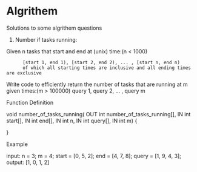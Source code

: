 # Algrithem
Solutions to some algrithem questions


1. Number if tasks running:

  Given n tasks that start and end at (unix) time:(n < 1000)

          [start 1, end 1), [start 2, end 2), ... , [start n, end n)
          of which all starting times are inclusive and all ending times are exclusive

  Write code to efficiently return the number of tasks that are running at m given times:(m > 100000)
          query 1, query 2, ... , query m

  Function Definition

  void number_of_tasks_running(
                               OUT int number_of_tasks_running[],
                               IN     int start[],
                               IN     int end[],
                               IN     int n,
                               IN     int query[],
                               IN     int m) 
  {

  }

  Example

  input: 
         n = 3;
         m = 4;
         start = [0, 5, 2];
         end = [4, 7, 8];
         query = [1, 9, 4, 3];
  output:
         [1, 0, 1, 2]

